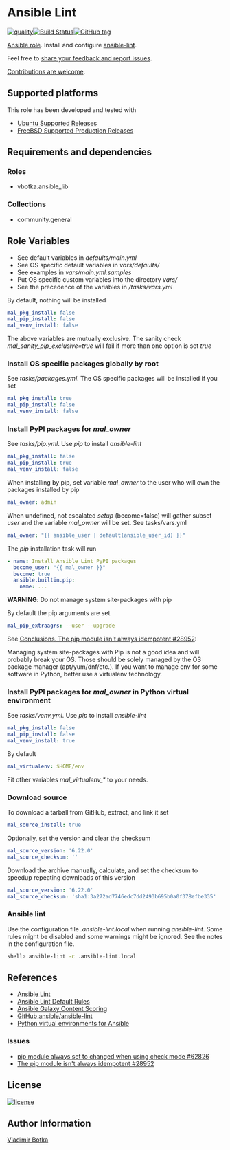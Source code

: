 # Ansible Lint

[![quality](https://img.shields.io/ansible/quality/27910)](https://galaxy.ansible.com/vbotka/ansible_lint)[![Build Status](https://app.travis-ci.com/vbotka/ansible-lint.svg?branch=master)](https://app.travis-ci.com/vbotka/ansible-lint)[![GitHub tag](https://img.shields.io/github/tag/vbotka/ansible-lint.svg)](https://github.com/vbotka/ansible-lint/tags)

[Ansible role](https://galaxy.ansible.com/vbotka/ansible_lint/). Install and configure [ansible-lint](https://github.com/ansible-community/ansible-lint).

Feel free to [share your feedback and report issues](https://github.com/vbotka/ansible-lint/issues).

[Contributions are welcome](https://github.com/firstcontributions/first-contributions).


## Supported platforms

This role has been developed and tested with

- [Ubuntu Supported Releases](http://releases.ubuntu.com/)
- [FreeBSD Supported Production Releases](https://www.freebsd.org/releases/)


## Requirements and dependencies

### Roles

- vbotka.ansible_lib

### Collections

- community.general


## Role Variables

- See default variables in *defaults/main.yml*
- See OS specific default variables in *vars/defaults/*
- See examples in *vars/main.yml.samples*
- Put OS specific custom variables into the directory *vars/*
- See the precedence of the variables in */tasks/vars.yml*

By default, nothing will be installed

```yaml
mal_pkg_install: false
mal_pip_install: false
mal_venv_install: false
```

The above variables are mutually exclusive. The sanity check
*mal_sanity_pip_exclusive=true* will fail if more than one option is
set *true*


### Install OS specific packages globally by root

See *tasks/packages.yml*. The OS specific packages will be installed
if you set

```yaml
mal_pkg_install: true
mal_pip_install: false
mal_venv_install: false
```

### Install PyPI packages for *mal_owner*

See *tasks/pip.yml*. Use *pip* to install *ansible-lint*

```yaml
mal_pkg_install: false
mal_pip_install: true
mal_venv_install: false
```

When installing by pip, set variable *mal_owner* to the user who will
own the packages installed by pip

```yaml
mal_owner: admin
```

When undefined, not escalated *setup* (become=false) will gather
subset *user* and the variable *mal_owner* will be set. See
tasks/vars.yml

```yaml
mal_owner: "{{ ansible_user | default(ansible_user_id) }}"
```

The *pip* installation task will run

```yaml
- name: Install Ansible Lint PyPI packages
  become_user: "{{ mal_owner }}"
  become: true
  ansible.builtin.pip:
    name: ...
```

**WARNING**: Do not manage system site-packages with pip

By default the pip arguments are set

```yaml
mal_pip_extraagrs: --user --upgrade
```

See [Conclusions. The pip module isn't always idempotent #28952](https://github.com/ansible/ansible/issues/28952):

  Managing system site-packages with Pip is not a good idea and will
  probably break your OS. Those should be solely managed by the OS
  package manager (apt/yum/dnf/etc.). If you want to manage env for
  some software in Python, better use a virtualenv technology.


### Install PyPI packages for *mal_owner* in Python virtual environment

See *tasks/venv.yml*. Use *pip* to install *ansible-lint*

```yaml
mal_pkg_install: false
mal_pip_install: false
mal_venv_install: true
```

By default

```yaml
mal_virtualenv: $HOME/env
```
Fit other variables *mal_virtualenv_\** to your needs.


### Download source

To download a tarball from GitHub, extract, and link it set

```yaml
mal_source_install: true
```

Optionally, set the version and clear the checksum

```yaml
mal_source_version: '6.22.0'
mal_source_checksum: ''
```

Download the archive manually, calculate, and set the checksum to
speedup repeating downloads of this version

```yaml
mal_source_version: '6.22.0'
mal_source_checksum: 'sha1:3a272ad7746edc7dd2493b695b0a0f378efbe335'
```


### Ansible lint

Use the configuration file *.ansible-lint.local* when running
*ansible-lint*. Some rules might be disabled and some warnings might
be ignored. See the notes in the configuration file.

```bash
shell> ansible-lint -c .ansible-lint.local
```


## References

- [Ansible Lint](https://docs.ansible.com/ansible-lint/)
- [Ansible Lint Default Rules](https://docs.ansible.com/ansible-lint/rules/default_rules.html#default-rules)
- [Ansible Galaxy Content Scoring](https://galaxy.ansible.com/docs/contributing/content_scoring.html#syntax-score)
- [GitHub ansible/ansible-lint](https://github.com/ansible/ansible-lint)
- [Python virtual environments for Ansible](https://www.redhat.com/sysadmin/python-venv-ansible)


### Issues

- [pip module always set to changed when using check mode #62826](https://github.com/ansible/ansible/issues/62826)
- [The pip module isn't always idempotent #28952](https://github.com/ansible/ansible/issues/28952)


## License

[![license](https://img.shields.io/badge/license-BSD-red.svg)](https://www.freebsd.org/doc/en/articles/bsdl-gpl/article.html)


## Author Information

[Vladimir Botka](https://botka.info)
